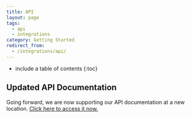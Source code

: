 ```yaml
---
title: API
layout: page
tags:
  - api
  - integrations
category: Getting Started
redirect_from:
  - /integrations/api/
---
```


* include a table of contents
{:toc}

## Updated API Documentation

Going forward, we are now supporting our API documentation at a new location. [Click here to access it now.](https://codeship-api.api-docs.io/v1)
